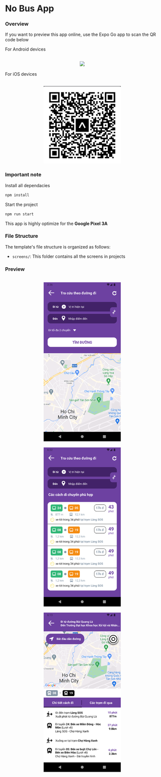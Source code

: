 # No Bus App

### Overview

If you want to preview this app online, use the Expo Go app to scan the QR code below

For Android devices

<p align="center">
  <br>
  <img src="assets/adroid_qr.png" width="50%">
  <br>
</p>

For iOS devices

<p align="center">
  <br>
  <img src="assets/ios_QR.png" width="50%">
  <br>
</p>


### Important note

Install all dependacies 
```bash
npm install
```

Start the project
```bash
npm run start
```

This app is highly optimize for the **Google Pixel 3A**

### File Structure

The template's file structure is organized as follows:

- `screens/`: This folder contains all the screens in projects


### Preview

<p align="center">
  <br>
  <img src="Screenshots/scrshot1.png" width="50%">
  <br>
  <br>
  <img src="Screenshots/scrshot2.png" width="50%">
  <br>
  <br>
  <img src="Screenshots/scrshot3.png" width="50%">
  <br>
</p>